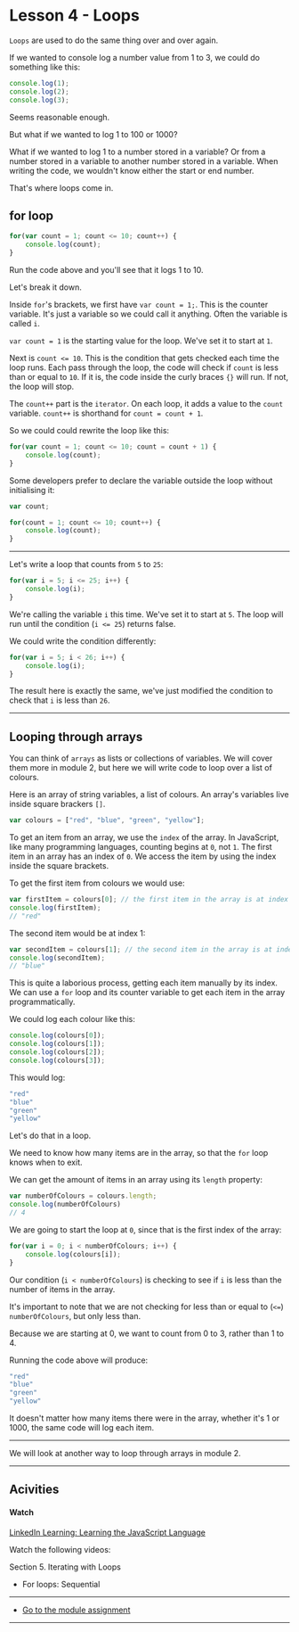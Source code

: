 # Lesson 4 - Loops

`Loops` are used to do the same thing over and over again. 

If we wanted to console log a number value from 1 to 3, we could do something like this:

```js
console.log(1);
console.log(2);
console.log(3);
```

Seems reasonable enough. 

But what if we wanted to log 1 to 100 or 1000? 

What if we wanted to log 1 to a number stored in a variable? Or from a number stored in a variable to another number stored in a variable. When writing the code, we wouldn't know either the start or end number.

That's where loops come in.

## for loop

```js
for(var count = 1; count <= 10; count++) {
    console.log(count);
}
```

Run the code above and you'll see that it logs 1 to 10.

Let's break it down.

Inside `for`'s brackets, we first have `var count = 1;`. This is the counter variable. It's just a variable so we could call it anything. Often the variable is called `i`.

<!-- ```js
for(var i = 1; i <= 10; i++) {
    console.log(i);
}
``` -->

`var count = 1` is the starting value for the loop. We've set it to start at `1`. 

Next is `count <= 10`. This is the condition that gets checked each time the loop runs. Each pass through the loop, the code will check if `count` is less than or equal to `10`. If it is, the code inside the curly braces `{}` will run. If not, the loop will stop.


The `count++` part is the `iterator`. On each loop, it adds a value to the `count` variable. `count++` is shorthand for `count = count + 1`.

So we could could rewrite the loop like this:
```js
for(var count = 1; count <= 10; count = count + 1) {
    console.log(count);
}
```

Some developers prefer to declare the variable outside the loop without initialising it:

```js
var count;

for(count = 1; count <= 10; count++) {
    console.log(count);
}
```

---

Let's write a loop that counts from `5` to `25`:

```js
for(var i = 5; i <= 25; i++) {
    console.log(i);
}
```

We're calling the variable `i` this time. We've set it to start at `5`. The loop will run until the condition (`i <= 25`) returns false.

We could write the condition differently:

```js
for(var i = 5; i < 26; i++) {
    console.log(i);
}
```

The result here is exactly the same, we've just modified the condition to check that `i` is less than `26`.

---

<a id="arrayloops"></a>
## Looping through arrays

You can think of `arrays` as lists or collections of variables. We will cover them more in module 2, but here we will write code to loop over a list of colours.

Here is an array of string variables, a list of colours. An array's variables live inside square brackers `[]`.

```js
var colours = ["red", "blue", "green", "yellow"];
```

To get an item from an array, we use the `index` of the array. In JavaScript, like many programming languages, counting begins at `0`, not `1`. The first item in an array has an index of `0`. We access the item by using the index inside the square brackets.

To get the first item from colours we would use:

```js
var firstItem = colours[0]; // the first item in the array is at index 0
console.log(firstItem);
// "red"
```

The second item would be at index 1:
```js
var secondItem = colours[1]; // the second item in the array is at index 1
console.log(secondItem);
// "blue"
```

This is quite a laborious process, getting each item manually by its index. We can use a `for` loop and its counter variable to get each item in the array programmatically.

We could log each colour like this:

```js
console.log(colours[0]);
console.log(colours[1]);
console.log(colours[2]);
console.log(colours[3]);
```

This would log:

```js
"red"
"blue"
"green"
"yellow"
```

Let's do that in a loop.

<a id="arraylength"></a>
We need to know how many items are in the array, so that the `for` loop knows when to exit.

We can get the amount of items in an array using its `length` property:

```js
var numberOfColours = colours.length;
console.log(numberOfColours)
// 4
```

We are going to start the loop at `0`, since that is the first index of the array:

```js
for(var i = 0; i < numberOfColours; i++) {
    console.log(colours[i]);
}
```

Our condition (`i < numberOfColours`) is checking to see if `i` is less than the number of items in the array.

It's important to note that we are not checking for less than or equal to (`<=`) `numberOfColours`, but only less than. 

Because we are starting at 0, we want to count from 0 to 3, rather than 1 to 4.

Running the code above will produce:

```js
"red"
"blue"
"green"
"yellow"
```

It doesn't matter how many items there were in the array, whether it's 1 or 1000, the same code will log each item.

---

We will look at another way to loop through arrays in module 2.

---

## Acivities

#### Watch

[LinkedIn Learning: Learning the JavaScript Language](https://www.linkedin.com/learning/learning-the-javascript-language-2/)

Watch the following videos:

Section 5. Iterating with Loops

- For loops: Sequential


---
- [Go to the module assignment](ma) 
---